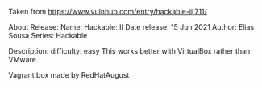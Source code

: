 Taken from https://www.vulnhub.com/entry/hackable-ii,711/ 

About Release:
    Name: Hackable: II
    Date release: 15 Jun 2021
    Author: Elias Sousa
    Series: Hackable

Description:
    difficulty: easy
    This works better with VirtualBox rather than VMware 

Vagrant box made by RedHatAugust
